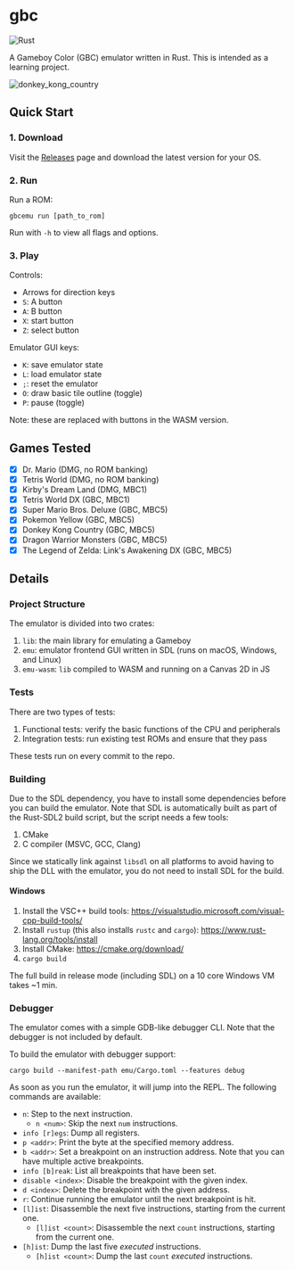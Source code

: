 # gbc

![Rust](https://github.com/aksiksi/gbc/workflows/Rust/badge.svg)

A Gameboy Color (GBC) emulator written in Rust. This is intended as a learning project. 

![donkey_kong_country](https://user-images.githubusercontent.com/916621/106340437-ca4b0600-6267-11eb-818a-961c4f499110.gif)

## Quick Start

### 1. Download

Visit the [Releases](https://github.com/aksiksi/gbc/releases) page and download the latest version for your OS.

### 2. Run

Run a ROM:

```
gbcemu run [path_to_rom]
```

Run with `-h` to view all flags and options.

### 3. Play

Controls:

* Arrows for direction keys
* `S`: A button
* `A`: B button
* `X`: start button
* `Z`: select button

Emulator GUI keys:

* `K`: save emulator state
* `L`: load emulator state
* `;`: reset the emulator
* `O`: draw basic tile outline (toggle)
* `P`: pause (toggle)

Note: these are replaced with buttons in the WASM version.

## Games Tested

- [x] Dr. Mario (DMG, no ROM banking)
- [x] Tetris World (DMG, no ROM banking)
- [x] Kirby's Dream Land (DMG, MBC1)
- [x] Tetris World DX (GBC, MBC1)
- [x] Super Mario Bros. Deluxe (GBC, MBC5)
- [x] Pokemon Yellow (GBC, MBC5)
- [x] Donkey Kong Country (GBC, MBC5)
- [x] Dragon Warrior Monsters (GBC, MBC5)
- [x] The Legend of Zelda: Link's Awakening DX (GBC, MBC5)

## Details

### Project Structure

The emulator is divided into two crates:

1. `lib`: the main library for emulating a Gameboy
2. `emu`: emulator frontend GUI written in SDL (runs on macOS, Windows, and Linux)
3. `emu-wasm`: `lib` compiled to WASM and running on a Canvas 2D in JS

### Tests

There are two types of tests:

1. Functional tests: verify the basic functions of the CPU and peripherals
2. Integration tests: run existing test ROMs and ensure that they pass

These tests run on every commit to the repo.

### Building

Due to the SDL dependency, you have to install some dependencies before you can build the emulator. Note that SDL is automatically built as part of the Rust-SDL2 build script, but the script needs a few tools:

1. CMake
2. C compiler (MSVC, GCC, Clang)

Since we statically link against `libsdl` on all platforms to avoid having to ship the DLL with the emulator, you do not need to install SDL for the build.

#### Windows

1. Install the VSC++ build tools: https://visualstudio.microsoft.com/visual-cpp-build-tools/
2. Install `rustup` (this also installs `rustc` and `cargo`): https://www.rust-lang.org/tools/install
3. Install CMake: https://cmake.org/download/
4. `cargo build`

The full build in release mode (including SDL) on a 10 core Windows VM takes ~1 min.

### Debugger

The emulator comes with a simple GDB-like debugger CLI. Note that the debugger is not included by default.

To build the emulator with debugger support:

```
cargo build --manifest-path emu/Cargo.toml --features debug
```

As soon as you run the emulator, it will jump into the REPL. The following commands are available:

* `n`: Step to the next instruction.
    * `n <num>`: Skip the next `num` instructions.
* `info [r]egs`: Dump all registers.
* `p <addr>`: Print the byte at the specified memory address.
* `b <addr>`: Set a breakpoint on an instruction address. Note that you can have multiple active breakpoints.
* `info [b]reak`: List all breakpoints that have been set.
* `disable <index>`: Disable the breakpoint with the given index.
* `d <index>`: Delete the breakpoint with the given address.
* `r`: Continue running the emulator until the next breakpoint is hit.
* `[l]ist`: Disassemble the next five instructions, starting from the current one.
    * `[l]ist <count>`: Disassemble the next `count` instructions, starting from the current one.
* `[h]ist`: Dump the last five *executed* instructions.
    * `[h]ist <count>`: Dump the last `count` *executed* instructions.
